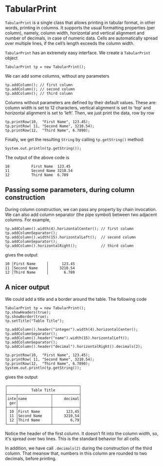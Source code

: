 # TabularPrint
`TabularPrint` is a single class that allows printing in tabular format, in other words, printing in columns. It supports the usual formatting properties (per column), namely, column width, horizontal and vertical alignment and number of decimals, in case of numeric data. Cells are automatically spread over multiple lines, if the cell’s length exceeds the column width.

`TabularPrint` has an extremely easy interface. We create a `TabularPrint` object

    TabularPrint tp = new TabularPrint();
	
We can add some columns, without any parameters

    tp.addColumn(); // first column
    tp.addColumn(); // second column
    tp.addColumn(); // third column

Columns without parameters are defined by their default values. These are: column width is set to 12 characters, vertical alignment is set to ‘top’ and horizontal alignment is set to ‘left’. Then, we just print the data, row by row

    tp.printRow(10,  "First Name", 123.45);
    tp.printRow( 11, "Second Name", 3210.54);
    tp.printRow(12,  "Third Name", 6.7890);
	
Finally, we get the resulting `String` by calling `tp.getString()` method:

    System.out.println(tp.getString());

The output of the above code is

    10          First Name  123.45      
    11          Second Name 3210.54     
    12          Third Name  6.789

## Passing some parameters, during column construction
During column construction, we can pass any property by chain invocation. We can also add column separator (the pipe symbol) between two adjacent columns. For example,

    tp.addColumn().width(4).horizontalCenter(); // first column
    tp.addColumnSeparator();
    tp.addColumn().width(15).horizontalLeft();  // second column
    tp.addColumnSeparator();
    tp.addColumn().horizontalRight();           // third column
    
gives the output

    10 │First Name     │      123.45
    11 │Second Name    │     3210.54
    12 │Third Name     │       6.789

## A nicer output
We could add a title and a border around the table. The following code

    TabularPrint tp = new TabularPrint();
    tp.showHeaders(true);
    tp.showBorder(true);
    tp.setTitle("Table Title");
        
    tp.addColumn().header("integer").width(4).horizontalCenter();
    tp.addColumnSeparator();
    tp.addColumn().header("name").width(15).horizontalLeft();
    tp.addColumnSeparator();
    tp.addColumn().header("decimal").horizontalRight().decimals(2);

    tp.printRow(10,  "First Name", 123.45);
    tp.printRow( 11, "Second Name", 3210.54);
    tp.printRow(12,  "Third Name", 6.7890);
    System.out.println(tp.getString());
    
gives the output

    ┌─────────────────────────────────┐
    │           Table Title           │
    ├────┬───────────────┬────────────┤
    │inte│name           │     decimal│
    │ ger│               │            │
    ├────┼───────────────┼────────────┤
    │ 10 │First Name     │      123,45│
    │ 11 │Second Name    │     3210,54│
    │ 12 │Third Name     │        6,79│
    └────┴───────────────┴────────────┘

Notice the header of the first column. It doesn’t fit into the column width, so,  it's spread over two lines. This is the standard behavior for all cells.

In addition, we have call `.decimals(2)` during the construction of the third column. That meansw that, numbers in this column are rounded to two decimals, before printing.
